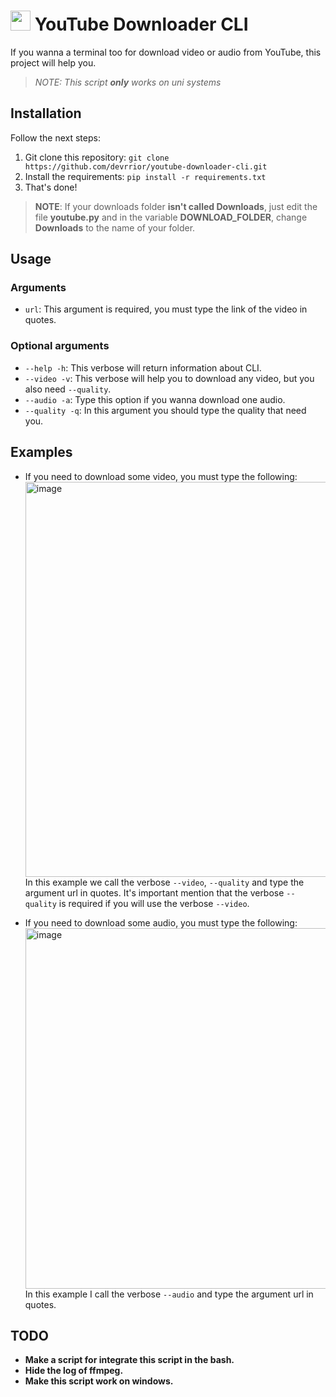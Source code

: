 # <img height="32" width="32" src="https://cdn.jsdelivr.net/npm/simple-icons@v4/icons/youtube.svg" /> YouTube Downloader CLI

If you wanna a terminal too for download video or audio from YouTube, this project will help you.

> _NOTE:_ _This script **only** works on uni systems_

## Installation

Follow the next steps:

1.  Git clone this repository: `git clone https://github.com/devrrior/youtube-downloader-cli.git`
1.  Install the requirements: `pip install -r requirements.txt`
1.  That's done!

> **NOTE**: If your downloads folder **isn't called Downloads**, just edit the file **youtube.py** and in the variable **DOWNLOAD_FOLDER**, change **Downloads** to the name of your folder.

## Usage

### Arguments

- `url`: This argument is required, you must type the link of the video in quotes.

### Optional arguments

- `--help -h`: This verbose will return information about CLI.
- `--video -v`: This verbose will help you to download any video, but you also need `--quality`.
- `--audio -a`: Type this option if you wanna download one audio.
- `--quality -q`: In this argument you should type the quality that need you.

## Examples

- If you need to download some video, you must type the following:</br>
  <img width="632" alt="image" src="https://user-images.githubusercontent.com/69869135/116021195-583b5080-a60d-11eb-9d05-b4a45b24f95d.png"></br>
  In this example we call the verbose `--video`, `--quality` and type the argument url in quotes. It's important mention that the verbose `--quality` is required if you will use the verbose `--video`.

- If you need to download some audio, you must type the following:</br>
  <img width="577" alt="image" src="https://user-images.githubusercontent.com/69869135/116021713-5625c180-a60e-11eb-8f51-6a97944654f8.png"></br>
  In this example I call the verbose `--audio` and type the argument url in quotes.

## TODO

- **Make a script for integrate this script in the bash.**
- **Hide the log of ffmpeg.**
- **Make this script work on windows.**
